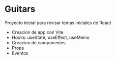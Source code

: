 # Guitars

Proyecto inicial para revisar temas iniciales de React

- Creacion de app con Vite
- Hooks: useState, useEffect, useMemo
- Creacion de componentes
- Props
- Eventos

